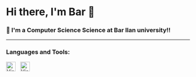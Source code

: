# Hi there, I'm Bar 👋 


### 🌱 I'm a Computer Science Science at Bar Ilan university!!

---
### Languages and Tools:

<img align="left" alt="Visual Studio Code" width="26px" src="https://cdn.jsdelivr.net/gh/devicons/devicon/icons/vscode/vscode-original.svg" style="padding-right:10px;" />
<img align="left" alt="Visual Studio Code" width="26px" src="https://upload.wikimedia.org/wikipedia/commons/1/18/C_Programming_Language.svg" style="padding-right:10px;" />
